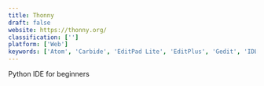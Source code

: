 ```yaml
---
title: Thonny
draft: false 
website: https://thonny.org/
classification: ['']
platform: ['Web']
keywords: ['Atom', 'Carbide', 'EditPad Lite', 'EditPlus', 'Gedit', 'IDLE', 'Keypress Editor', 'Microsoft Visual Studio', 'PyCharm', 'PyScripter', 'Qt Creator', 'Spyder', 'TextWrangler', 'Visual Studio Code', 'bpython', 'gEcrit', 'iPython']
---
```

Python IDE for beginners